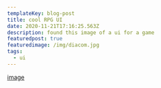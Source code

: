 ```yaml
---
templateKey: blog-post
title: cool RPG UI
date: 2020-11-21T17:16:25.563Z
description: found this image of a ui for a game
featuredpost: true
featuredimage: /img/diacom.jpg
tags:
  - ui
---
```

[image]()